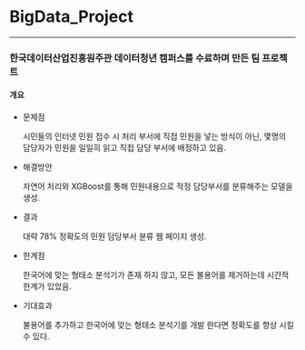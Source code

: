 # BigData_Project
-------
### 한국데이터산업진흥원주관 데이터청년 캠퍼스를 수료하며 만든 팀 프로젝트 

#### 개요  
+ 문제점 

  시민들의 인터넷 민원 접수 시 처리 부서에 직접 민원을 넣는 방식이 아닌,
몇명의 담당자가 민원을 일일히 읽고 직접 담당 부서에 배정하고 있음. 

+ 해결방안

  자연어 처리와 XGBoost를 통해 민원내용으로 적정 담당부서를 분류해주는 모델을 생성.
  
 + 결과 
 
    대략 78% 정확도의 민원 담당부서 뷴류 웹 페이지 생성.
    
  + 한계점
  
    한국어에 맞는 형태소 분석기가 존재 하지 않고, 모든 불용어를 제거하는데 시간적 한계가 있었음.
    
   + 기대효과 
   
      불용어를 추가하고 한국어에 맞는 형태소 분석기를 개발 한다면 정확도를 향상 시킬수 있다.
